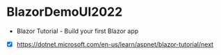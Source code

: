 # BlazorDemoUI2022

- Blazor Tutorial - Build your first Blazor app
- [x] https://dotnet.microsoft.com/en-us/learn/aspnet/blazor-tutorial/next
